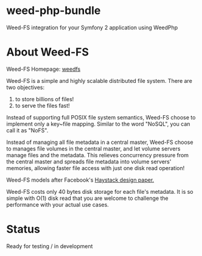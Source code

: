 weed-php-bundle
===============

Weed-FS integration for your Symfony 2 application using WeedPhp

About Weed-FS
===============

Weed-FS Homepage: [weedfs](http://code.google.com/p/weed-fs/)

Weed-FS is a simple and highly scalable distributed file system. There are two objectives:

 1) to store billions of files!
 2) to serve the files fast! 

Instead of supporting full POSIX file system semantics, Weed-FS choose to implement only a key~file mapping. Similar to the word "NoSQL", you can call it as "NoFS".

Instead of managing all file metadata in a central master, Weed-FS choose to manages file volumes in the central master, and let volume servers manage files and the metadata. This relieves concurrency pressure from the central master and spreads file metadata into volume servers' memories, allowing faster file access with just one disk read operation!

Weed-FS models after Facebook's [Haystack design paper.](http://www.usenix.org/event/osdi10/tech/full_papers/Beaver.pdf)

Weed-FS costs only 40 bytes disk storage for each file's metadata. It is so simple with O(1) disk read that you are welcome to challenge the performance with your actual use cases.



Status
===============

Ready for testing / in development